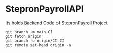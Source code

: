 # StepronPayrollAPI
Its holds Backend Code of StepronPayroll Project


````
git branch -m main CI
git fetch origin
git branch -u origin/CI CI
git remote set-head origin -a
````
